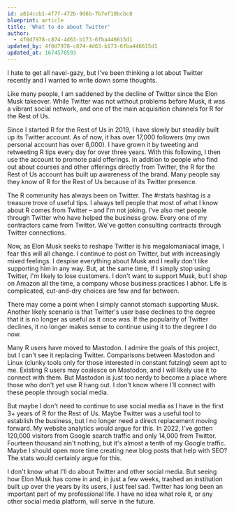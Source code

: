 ```yaml
---
id: a814ccb1-4f7f-472b-9d6b-7b7ef10bcbc8
blueprint: article
title: 'What to do about Twitter'
author:
  - 4f0d7978-c874-4d63-b173-6fba446615d1
updated_by: 4f0d7978-c874-4d63-b173-6fba446615d1
updated_at: 1674570593
---
```

I hate to get all navel-gazy, but I've been thinking a lot about Twitter recently and I wanted to write down some thoughts.

Like many people, I am saddened by the decline of Twitter since the Elon Musk takeover. While Twitter was not without problems before Musk, it was a vibrant social network, and one of the main acquisition channels for R for the Rest of Us.

Since I started R for the Rest of Us in 2019, I have slowly but steadily built up its Twitter account. As of now, it has over 17,000 followers (my own personal account has over 6,000). I have grown it by tweeting and retweeting R tips every day for over three years. With this following, I then use the account to promote paid offerings. In addition to people who find out about courses and other offerings directly from Twitter, the R for the Rest of Us account has built up awareness of the brand. Many people say they know of R for the Rest of Us because of its Twitter presence.

The R community has always been on Twitter. The #rstats hashtag is a treasure trove of useful tips. I always tell people that most of what I know about R comes from Twitter – and I'm not joking. I've also met people through Twitter who have helped the business grow. Every one of my contractors came from Twitter. We've gotten consulting contracts through Twitter connections.

Now, as Elon Musk seeks to reshape Twitter is his megalomaniacal image, I fear this will all change. I continue to post on Twitter, but with increasingly mixed feelings. I despise everything about Musk and I really don't like supporting him in any way. But, at the same time, if I simply stop using Twitter, I'm likely to lose customers. I don't want to support Musk, but I shop on Amazon all the time, a company whose business practices I abhor. Life is complicated, cut-and-dry choices are few and far between.

There may come a point when I simply cannot stomach supporting Musk. Another likely scenario is that Twitter's user base declines to the degree that it is no longer as useful as it once was. If the popularity of Twitter declines, it no longer makes sense to continue using it to the degree I do now.

Many R users have moved to Mastodon. I admire the goals of this project, but I can't see it replacing Twitter. Comparisons between Mastodon and Linux (clunky tools only for those interested in constant futzing) seem apt to me. Existing R users may coalesce on Mastodon, and I will likely use it to connect with them. But Mastodon is just too nerdy to become a place where those who don't yet use R hang out. I don't know where I'll connect with these people through social media.

But maybe I don't need to continue to use social media as I have in the first 3+ years of R for the Rest of Us. Maybe Twitter was a useful tool to establish the business, but I no longer need a direct replacement moving forward. My website analytics would argue for this. In 2022, I've gotten 120,000 visitors from Google search traffic and only 14,000 from Twitter. Fourteen thousand ain't nothing, but it's almost a tenth of my Google traffic. Maybe I should open more time creating new blog posts that help with SEO? The stats would certainly argue for this.

I don't know what I'll do about Twitter and other social media. But seeing how Elon Musk has come in and, in just a few weeks, trashed an institution built up over the years by its users, I just feel sad. Twitter has long been an important part of my professional life. I have no idea what role it, or any other social media platform, will serve in the future.